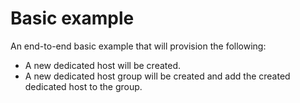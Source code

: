 # Basic example

An end-to-end basic example that will provision the following:
- A new dedicated host will be created.
- A new dedicated host group will be created and add the created dedicated host to the group.
